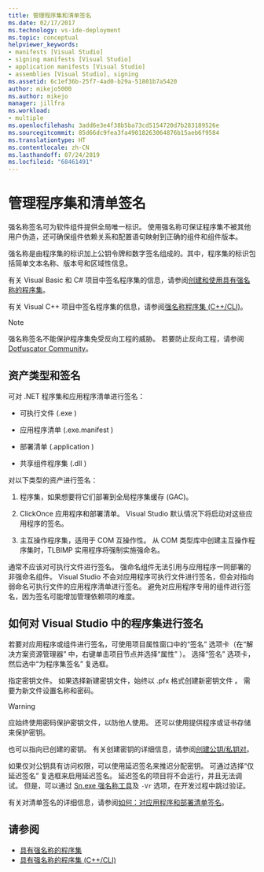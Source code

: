 ```yaml
---
title: 管理程序集和清单签名
ms.date: 02/17/2017
ms.technology: vs-ide-deployment
ms.topic: conceptual
helpviewer_keywords:
- manifests [Visual Studio]
- signing manifests [Visual Studio]
- application manifests [Visual Studio]
- assemblies [Visual Studio], signing
ms.assetid: 6c1ef36b-25f7-4ad0-b29a-51801b7a5420
author: mikejo5000
ms.author: mikejo
manager: jillfra
ms.workload:
- multiple
ms.openlocfilehash: 3add6e3e4f38b5ba73cd5154720d7b283189526e
ms.sourcegitcommit: 85d66dc9fea3fa49018263064876b15aeb6f9584
ms.translationtype: HT
ms.contentlocale: zh-CN
ms.lasthandoff: 07/24/2019
ms.locfileid: "68461491"
---
```

# <a name="manage-assembly-and-manifest-signing"></a>管理程序集和清单签名

强名称签名可为软件组件提供全局唯一标识。 使用强名称可保证程序集不被其他用户伪造，还可确保组件依赖关系和配置语句映射到正确的组件和组件版本。

强名称是由程序集的标识加上公钥令牌和数字签名组成的。其中，程序集的标识包括简单文本名称、版本号和区域性信息。

有关 Visual Basic 和 C# 项目中签名程序集的信息，请参阅[创建和使用具有强名称的程序集](/dotnet/framework/app-domains/create-and-use-strong-named-assemblies)。

有关 Visual C++ 项目中签名程序集的信息，请参阅[强名称程序集 (C++/CLI)](/cpp/dotnet/strong-name-assemblies-assembly-signing-cpp-cli)。

> [!NOTE]
> 强名称签名不能保护程序集免受反向工程的威胁。 若要防止反向工程，请参阅 [Dotfuscator Community](dotfuscator/index.md)。

## <a name="asset-types-and-signing"></a>资产类型和签名

可对 .NET 程序集和应用程序清单进行签名：

- 可执行文件 (.exe  )

- 应用程序清单 (.exe.manifest  )

- 部署清单 (.application  )

- 共享组件程序集 (.dll  )

对以下类型的资产进行签名：

1. 程序集，如果想要将它们部署到全局程序集缓存 (GAC)。

2. ClickOnce 应用程序和部署清单。 Visual Studio 默认情况下将启动对这些应用程序的签名。

3. 主互操作程序集，适用于 COM 互操作性。 从 COM 类型库中创建主互操作程序集时，TLBIMP 实用程序将强制实施强命名。

通常不应该对可执行文件进行签名。 强命名组件无法引用与应用程序一同部署的非强命名组件。 Visual Studio 不会对应用程序可执行文件进行签名，但会对指向弱命名可执行文件的应用程序清单进行签名。 避免对应用程序专用的组件进行签名，因为签名可能增加管理依赖项的难度。

## <a name="how-to-sign-an-assembly-in-visual-studio"></a>如何对 Visual Studio 中的程序集进行签名

若要对应用程序或组件进行签名，可使用项目属性窗口中的“签名”  选项卡（在“解决方案资源管理器”  中，右键单击项目节点并选择“属性”  ）。 选择“签名”  选项卡，然后选中“为程序集签名”  复选框。

指定密钥文件。 如果选择新建密钥文件，始终以 .pfx 格式创建新密钥文件  。 需要为新文件设置名称和密码。

> [!WARNING]
> 应始终使用密码保护密钥文件，以防他人使用。 还可以使用提供程序或证书存储来保护密钥。

也可以指向已创建的密钥。 有关创建密钥的详细信息，请参阅[创建公钥/私钥对](/dotnet/framework/app-domains/how-to-create-a-public-private-key-pair)。

如果仅对公钥具有访问权限，可以使用延迟签名来推迟分配密钥。 可通过选择“仅延迟签名”  复选框来启用延迟签名。 延迟签名的项目将不会运行，并且无法调试。 但是，可以通过 [Sn.exe 强名称工具](/dotnet/framework/tools/sn-exe-strong-name-tool)及 `-Vr` 选项，在开发过程中跳过验证。

有关对清单签名的详细信息，请参阅[如何：对应用程序和部署清单签名](../ide/how-to-sign-application-and-deployment-manifests.md)。

## <a name="see-also"></a>请参阅

- [具有强名称的程序集](/dotnet/framework/app-domains/strong-named-assemblies)
- [具有强名称的程序集 (C++/CLI)](/cpp/dotnet/strong-name-assemblies-assembly-signing-cpp-cli)
